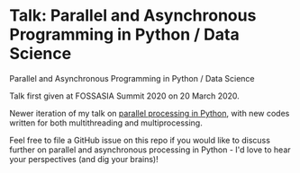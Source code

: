 # Talk: Parallel and Asynchronous Programming in Python / Data Science

Parallel and Asynchronous Programming in Python / Data Science
 
Talk first given at FOSSASIA Summit 2020 on 20 March 2020.
 
Newer iteration of my talk on [parallel processing in Python](https://github.com/hweecat/talk_1_pythonugsg_parallelprocessing_python), with new codes written for both multithreading and multiprocessing.
 
Feel free to file a GitHub issue on this repo if you would like to discuss further on parallel and asynchronous processing in Python - I'd love to hear your perspectives (and dig your brains)!
